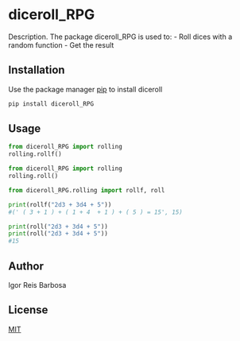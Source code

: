 # diceroll_RPG

Description. 
The package diceroll_RPG is used to:
	- Roll dices with a random function
	- Get the result

## Installation

Use the package manager [pip](https://pip.pypa.io/en/stable/) to install diceroll

```bash
pip install diceroll_RPG
```

## Usage

```python
from diceroll_RPG import rolling
rolling.rollf()
```

```python
from diceroll_RPG import rolling
rolling.roll()
```

```python
from diceroll_RPG.rolling import rollf, roll

print(rollf("2d3 + 3d4 + 5"))
#(' ( 3 + 1 ) + ( 1 + 4  + 1 ) + ( 5 ) = 15', 15)

print(roll("2d3 + 3d4 + 5"))
print(roll("2d3 + 3d4 + 5"))
#15
```

## Author
Igor Reis Barbosa

## License
[MIT](https://choosealicense.com/licenses/mit/)
